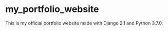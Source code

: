 # my_portfolio_website
This is my official portfolio website made with Django 2.1 and Python 3.7.0. 
